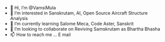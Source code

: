 - 👋 Hi, I’m @VamsiMula
- 👀 I’m interested in Sanskrutam, AI, Open Source Aircraft Structure Analysis
- 🌱 I’m currently learning Salome Meca, Code Aster, Sanskrit
- 💞️ I’m looking to collaborate on Reviving Samskrutam as Bhartha Bhasha
- 📫 How to reach me ... E mail

<!---
VamsiMula/VamsiMula is a ✨ special ✨ repository because its `README.md` (this file) appears on your GitHub profile.
You can click the Preview link to take a look at your changes.
--->
